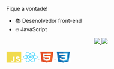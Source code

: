 Fique a vontade!

- 📚 Desenolvedor front-end
- 🔥  JavaScript

<div align="center">
  <a href="https://www.linkedin.com/in/stenio-sousa-64a776198/">
  <img height="50%" src="https://github-readme-stats.vercel.app/api?username=steniosousa&show_icons=true&theme=dracula&include_all_commits=true&count_private=true"/>
  <img height="50%" src="https://github-readme-stats.vercel.app/api/top-langs/?username=steniosousa&layout=compact&langs_count=7&theme=dracula"/>
</div>
  <div style="display: inline_block"><br>
  <img align="center" alt="Rafa-Js" height="30" width="40" src="https://raw.githubusercontent.com/devicons/devicon/master/icons/javascript/javascript-plain.svg">
  <img align="center" alt="Rafa-React" height="30" width="40" src="https://raw.githubusercontent.com/devicons/devicon/master/icons/react/react-original.svg">
  <img align="center" alt="Rafa-HTML" height="30" width="40" src="https://raw.githubusercontent.com/devicons/devicon/master/icons/html5/html5-original.svg">
  <img align="center" alt="Rafa-CSS" height="30" width="40" src="https://raw.githubusercontent.com/devicons/devicon/master/icons/css3/css3-original.svg">
</div>

